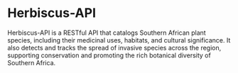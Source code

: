 # Herbiscus-API
Herbiscus-API is a RESTful API that catalogs Southern African plant species, including their medicinal uses, habitats, and cultural significance. It also detects and tracks the spread of invasive species across the region, supporting conservation and promoting the rich botanical diversity of Southern Africa.
